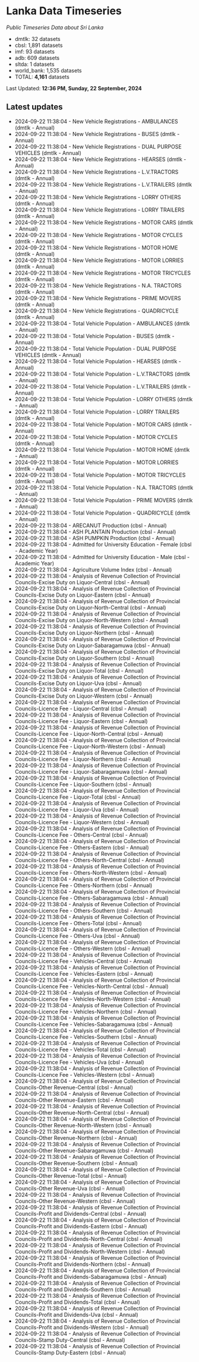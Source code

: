 # Lanka Data Timeseries
*Public Timeseries Data about Sri Lanka*

* dmtlk: 32 datasets
* cbsl: 1,891 datasets
* imf: 93 datasets
* adb: 609 datasets
* sltda: 1 datasets
* world_bank: 1,535 datasets
* TOTAL: **4,161** datasets

Last Updated: **12:36 PM, Sunday, 22 September, 2024**

## Latest updates

* 2024-09-22 11:38:04 - New Vehicle Registrations - AMBULANCES (dmtlk - Annual)
* 2024-09-22 11:38:04 - New Vehicle Registrations - BUSES (dmtlk - Annual)
* 2024-09-22 11:38:04 - New Vehicle Registrations - DUAL PURPOSE VEHICLES (dmtlk - Annual)
* 2024-09-22 11:38:04 - New Vehicle Registrations - HEARSES (dmtlk - Annual)
* 2024-09-22 11:38:04 - New Vehicle Registrations - L.V.TRACTORS (dmtlk - Annual)
* 2024-09-22 11:38:04 - New Vehicle Registrations - L.V.TRAILERS (dmtlk - Annual)
* 2024-09-22 11:38:04 - New Vehicle Registrations - LORRY OTHERS (dmtlk - Annual)
* 2024-09-22 11:38:04 - New Vehicle Registrations - LORRY TRAILERS (dmtlk - Annual)
* 2024-09-22 11:38:04 - New Vehicle Registrations - MOTOR CARS (dmtlk - Annual)
* 2024-09-22 11:38:04 - New Vehicle Registrations - MOTOR CYCLES (dmtlk - Annual)
* 2024-09-22 11:38:04 - New Vehicle Registrations - MOTOR HOME (dmtlk - Annual)
* 2024-09-22 11:38:04 - New Vehicle Registrations - MOTOR LORRIES (dmtlk - Annual)
* 2024-09-22 11:38:04 - New Vehicle Registrations - MOTOR TRICYCLES (dmtlk - Annual)
* 2024-09-22 11:38:04 - New Vehicle Registrations - N.A. TRACTORS (dmtlk - Annual)
* 2024-09-22 11:38:04 - New Vehicle Registrations - PRIME MOVERS (dmtlk - Annual)
* 2024-09-22 11:38:04 - New Vehicle Registrations - QUADRICYCLE (dmtlk - Annual)
* 2024-09-22 11:38:04 - Total Vehicle Population - AMBULANCES (dmtlk - Annual)
* 2024-09-22 11:38:04 - Total Vehicle Population - BUSES (dmtlk - Annual)
* 2024-09-22 11:38:04 - Total Vehicle Population - DUAL PURPOSE VEHICLES (dmtlk - Annual)
* 2024-09-22 11:38:04 - Total Vehicle Population - HEARSES (dmtlk - Annual)
* 2024-09-22 11:38:04 - Total Vehicle Population - L.V.TRACTORS (dmtlk - Annual)
* 2024-09-22 11:38:04 - Total Vehicle Population - L.V.TRAILERS (dmtlk - Annual)
* 2024-09-22 11:38:04 - Total Vehicle Population - LORRY OTHERS (dmtlk - Annual)
* 2024-09-22 11:38:04 - Total Vehicle Population - LORRY TRAILERS (dmtlk - Annual)
* 2024-09-22 11:38:04 - Total Vehicle Population - MOTOR CARS (dmtlk - Annual)
* 2024-09-22 11:38:04 - Total Vehicle Population - MOTOR CYCLES (dmtlk - Annual)
* 2024-09-22 11:38:04 - Total Vehicle Population - MOTOR HOME (dmtlk - Annual)
* 2024-09-22 11:38:04 - Total Vehicle Population - MOTOR LORRIES (dmtlk - Annual)
* 2024-09-22 11:38:04 - Total Vehicle Population - MOTOR TRICYCLES (dmtlk - Annual)
* 2024-09-22 11:38:04 - Total Vehicle Population - N.A. TRACTORS (dmtlk - Annual)
* 2024-09-22 11:38:04 - Total Vehicle Population - PRIME MOVERS (dmtlk - Annual)
* 2024-09-22 11:38:04 - Total Vehicle Population - QUADRICYCLE (dmtlk - Annual)
* 2024-09-22 11:38:04 - ARECANUT Production (cbsl - Annual)
* 2024-09-22 11:38:04 - ASH PLANTAIN Production (cbsl - Annual)
* 2024-09-22 11:38:04 - ASH PUMPKIN Production (cbsl - Annual)
* 2024-09-22 11:38:04 - Admitted for University Education - Female (cbsl - Academic Year)
* 2024-09-22 11:38:04 - Admitted for University Education - Male (cbsl - Academic Year)
* 2024-09-22 11:38:04 - Agriculture Volume Index (cbsl - Annual)
* 2024-09-22 11:38:04 - Analysis of Revenue Collection of Provincial Councils-Excise Duty on Liquor-Central (cbsl - Annual)
* 2024-09-22 11:38:04 - Analysis of Revenue Collection of Provincial Councils-Excise Duty on Liquor-Eastern (cbsl - Annual)
* 2024-09-22 11:38:04 - Analysis of Revenue Collection of Provincial Councils-Excise Duty on Liquor-North-Central (cbsl - Annual)
* 2024-09-22 11:38:04 - Analysis of Revenue Collection of Provincial Councils-Excise Duty on Liquor-North-Western (cbsl - Annual)
* 2024-09-22 11:38:04 - Analysis of Revenue Collection of Provincial Councils-Excise Duty on Liquor-Northern (cbsl - Annual)
* 2024-09-22 11:38:04 - Analysis of Revenue Collection of Provincial Councils-Excise Duty on Liquor-Sabaragamuwa (cbsl - Annual)
* 2024-09-22 11:38:04 - Analysis of Revenue Collection of Provincial Councils-Excise Duty on Liquor-Southern (cbsl - Annual)
* 2024-09-22 11:38:04 - Analysis of Revenue Collection of Provincial Councils-Excise Duty on Liquor-Total (cbsl - Annual)
* 2024-09-22 11:38:04 - Analysis of Revenue Collection of Provincial Councils-Excise Duty on Liquor-Uva (cbsl - Annual)
* 2024-09-22 11:38:04 - Analysis of Revenue Collection of Provincial Councils-Excise Duty on Liquor-Western (cbsl - Annual)
* 2024-09-22 11:38:04 - Analysis of Revenue Collection of Provincial Councils-Licence Fee - Liquor-Central (cbsl - Annual)
* 2024-09-22 11:38:04 - Analysis of Revenue Collection of Provincial Councils-Licence Fee - Liquor-Eastern (cbsl - Annual)
* 2024-09-22 11:38:04 - Analysis of Revenue Collection of Provincial Councils-Licence Fee - Liquor-North-Central (cbsl - Annual)
* 2024-09-22 11:38:04 - Analysis of Revenue Collection of Provincial Councils-Licence Fee - Liquor-North-Western (cbsl - Annual)
* 2024-09-22 11:38:04 - Analysis of Revenue Collection of Provincial Councils-Licence Fee - Liquor-Northern (cbsl - Annual)
* 2024-09-22 11:38:04 - Analysis of Revenue Collection of Provincial Councils-Licence Fee - Liquor-Sabaragamuwa (cbsl - Annual)
* 2024-09-22 11:38:04 - Analysis of Revenue Collection of Provincial Councils-Licence Fee - Liquor-Southern (cbsl - Annual)
* 2024-09-22 11:38:04 - Analysis of Revenue Collection of Provincial Councils-Licence Fee - Liquor-Total (cbsl - Annual)
* 2024-09-22 11:38:04 - Analysis of Revenue Collection of Provincial Councils-Licence Fee - Liquor-Uva (cbsl - Annual)
* 2024-09-22 11:38:04 - Analysis of Revenue Collection of Provincial Councils-Licence Fee - Liquor-Western (cbsl - Annual)
* 2024-09-22 11:38:04 - Analysis of Revenue Collection of Provincial Councils-Licence Fee - Others-Central (cbsl - Annual)
* 2024-09-22 11:38:04 - Analysis of Revenue Collection of Provincial Councils-Licence Fee - Others-Eastern (cbsl - Annual)
* 2024-09-22 11:38:04 - Analysis of Revenue Collection of Provincial Councils-Licence Fee - Others-North-Central (cbsl - Annual)
* 2024-09-22 11:38:04 - Analysis of Revenue Collection of Provincial Councils-Licence Fee - Others-North-Western (cbsl - Annual)
* 2024-09-22 11:38:04 - Analysis of Revenue Collection of Provincial Councils-Licence Fee - Others-Northern (cbsl - Annual)
* 2024-09-22 11:38:04 - Analysis of Revenue Collection of Provincial Councils-Licence Fee - Others-Sabaragamuwa (cbsl - Annual)
* 2024-09-22 11:38:04 - Analysis of Revenue Collection of Provincial Councils-Licence Fee - Others-Southern (cbsl - Annual)
* 2024-09-22 11:38:04 - Analysis of Revenue Collection of Provincial Councils-Licence Fee - Others-Total (cbsl - Annual)
* 2024-09-22 11:38:04 - Analysis of Revenue Collection of Provincial Councils-Licence Fee - Others-Uva (cbsl - Annual)
* 2024-09-22 11:38:04 - Analysis of Revenue Collection of Provincial Councils-Licence Fee - Others-Western (cbsl - Annual)
* 2024-09-22 11:38:04 - Analysis of Revenue Collection of Provincial Councils-Licence Fee - Vehicles-Central (cbsl - Annual)
* 2024-09-22 11:38:04 - Analysis of Revenue Collection of Provincial Councils-Licence Fee - Vehicles-Eastern (cbsl - Annual)
* 2024-09-22 11:38:04 - Analysis of Revenue Collection of Provincial Councils-Licence Fee - Vehicles-North-Central (cbsl - Annual)
* 2024-09-22 11:38:04 - Analysis of Revenue Collection of Provincial Councils-Licence Fee - Vehicles-North-Western (cbsl - Annual)
* 2024-09-22 11:38:04 - Analysis of Revenue Collection of Provincial Councils-Licence Fee - Vehicles-Northern (cbsl - Annual)
* 2024-09-22 11:38:04 - Analysis of Revenue Collection of Provincial Councils-Licence Fee - Vehicles-Sabaragamuwa (cbsl - Annual)
* 2024-09-22 11:38:04 - Analysis of Revenue Collection of Provincial Councils-Licence Fee - Vehicles-Southern (cbsl - Annual)
* 2024-09-22 11:38:04 - Analysis of Revenue Collection of Provincial Councils-Licence Fee - Vehicles-Total (cbsl - Annual)
* 2024-09-22 11:38:04 - Analysis of Revenue Collection of Provincial Councils-Licence Fee - Vehicles-Uva (cbsl - Annual)
* 2024-09-22 11:38:04 - Analysis of Revenue Collection of Provincial Councils-Licence Fee - Vehicles-Western (cbsl - Annual)
* 2024-09-22 11:38:04 - Analysis of Revenue Collection of Provincial Councils-Other Revenue-Central (cbsl - Annual)
* 2024-09-22 11:38:04 - Analysis of Revenue Collection of Provincial Councils-Other Revenue-Eastern (cbsl - Annual)
* 2024-09-22 11:38:04 - Analysis of Revenue Collection of Provincial Councils-Other Revenue-North-Central (cbsl - Annual)
* 2024-09-22 11:38:04 - Analysis of Revenue Collection of Provincial Councils-Other Revenue-North-Western (cbsl - Annual)
* 2024-09-22 11:38:04 - Analysis of Revenue Collection of Provincial Councils-Other Revenue-Northern (cbsl - Annual)
* 2024-09-22 11:38:04 - Analysis of Revenue Collection of Provincial Councils-Other Revenue-Sabaragamuwa (cbsl - Annual)
* 2024-09-22 11:38:04 - Analysis of Revenue Collection of Provincial Councils-Other Revenue-Southern (cbsl - Annual)
* 2024-09-22 11:38:04 - Analysis of Revenue Collection of Provincial Councils-Other Revenue-Total (cbsl - Annual)
* 2024-09-22 11:38:04 - Analysis of Revenue Collection of Provincial Councils-Other Revenue-Uva (cbsl - Annual)
* 2024-09-22 11:38:04 - Analysis of Revenue Collection of Provincial Councils-Other Revenue-Western (cbsl - Annual)
* 2024-09-22 11:38:04 - Analysis of Revenue Collection of Provincial Councils-Profit and Dividends-Central (cbsl - Annual)
* 2024-09-22 11:38:04 - Analysis of Revenue Collection of Provincial Councils-Profit and Dividends-Eastern (cbsl - Annual)
* 2024-09-22 11:38:04 - Analysis of Revenue Collection of Provincial Councils-Profit and Dividends-North-Central (cbsl - Annual)
* 2024-09-22 11:38:04 - Analysis of Revenue Collection of Provincial Councils-Profit and Dividends-North-Western (cbsl - Annual)
* 2024-09-22 11:38:04 - Analysis of Revenue Collection of Provincial Councils-Profit and Dividends-Northern (cbsl - Annual)
* 2024-09-22 11:38:04 - Analysis of Revenue Collection of Provincial Councils-Profit and Dividends-Sabaragamuwa (cbsl - Annual)
* 2024-09-22 11:38:04 - Analysis of Revenue Collection of Provincial Councils-Profit and Dividends-Southern (cbsl - Annual)
* 2024-09-22 11:38:04 - Analysis of Revenue Collection of Provincial Councils-Profit and Dividends-Total (cbsl - Annual)
* 2024-09-22 11:38:04 - Analysis of Revenue Collection of Provincial Councils-Profit and Dividends-Uva (cbsl - Annual)
* 2024-09-22 11:38:04 - Analysis of Revenue Collection of Provincial Councils-Profit and Dividends-Western (cbsl - Annual)
* 2024-09-22 11:38:04 - Analysis of Revenue Collection of Provincial Councils-Stamp Duty-Central (cbsl - Annual)
* 2024-09-22 11:38:04 - Analysis of Revenue Collection of Provincial Councils-Stamp Duty-Eastern (cbsl - Annual)